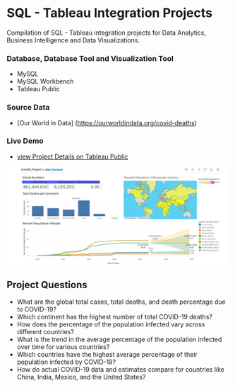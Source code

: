 # SQL - Tableau Integration Projects
Compilation of SQL - Tableau integration projects for Data Analytics, Business Intelligence and Data Visualizations.

### Database, Database Tool and Visualization Tool
+ MySQL
+ MySQL Workbench
+ Tableau Public

### Source Data
+ [Our World in Data] (https://ourworldindata.org/covid-deaths)

### Live Demo
+ [view Project Details on Tableau Public](https://public.tableau.com/app/profile/adam.shepherd6632/viz/Covid19_Project_17195776740740/Dashboard1)

![Dashboard on Tableu Public](https://github.com/Adamshepherd36/Projects/blob/main/Covid%20Projects/Screenshot%202024-08-09%20at%2008.14.31.png)

## Project Questions

+ What are the global total cases, total deaths, and death percentage due to COVID-19?
+ Which continent has the highest number of total COVID-19 deaths?
+ How does the percentage of the population infected vary across different countries?
+ What is the trend in the average percentage of the population infected over time for various countries?
+ Which countries have the highest average percentage of their population infected by COVID-19?
+ How do actual COVID-19 data and estimates compare for countries like China, India, Mexico, and the United States?
